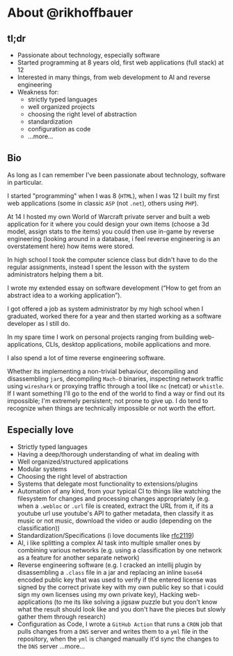 # About @rikhoffbauer

## tl;dr

- Passionate about technology, especially software
- Started programming at 8 years old, first web applications (full stack) at 12
- Interested in many things, from web development to AI and reverse engineering
- Weakness for:
  - strictly typed languages
  - well organized projects
  - choosing the right level of abstraction
  - standardization
  - configuration as code
  - ...more...

## Bio

As long as I can remember I've been passionate about technology, software in particular.

I started "programming" when I was 8 (`HTML`), when I was 12 I built my first web applications (some in classic `ASP` (not `.net`), others using `PHP`). 

At 14 I hosted my own World of Warcraft private server and built a web application for it where you could design your own items (choose a 3d model, assign stats to the items) you could then use in-game by reverse engineering (looking around in a database, i feel reverse engineering is an overstatement here) how items were stored.

In high school I took the computer science class but didn't have to do the regular assignments, instead I spent the lesson with the system administrators helping them a bit.

I wrote my extended essay on software development (“How to get from an abstract idea to a working application”).

I got offered a job as system administrator by my high school when I graduated, worked there for a year and then started working as a software developer as I still do.

In my spare time I work on personal projects ranging from building web-applications, CLIs, desktop applications, mobile applications and more. 

I also spend a lot of time reverse engineering software.

Whether its implementing a non-trivial behaviour, decompiling and disassembling `jar`s, decompiling `Mach-O` binaries, inspecting network traffic using `wireshark` or proxying traffic through a tool like `nc` (netcat) or `whistle`. If I want something I'll go to the end of the world to find a way or find out its impossible; I'm extremely persistent; not prone to give up. I do tend to recognize when things are technically impossible or not worth the effort.

## Especially love

- Strictly typed languages
- Having a deep/thorough understanding of what im dealing with
- Well organized/structured applications
- Modular systems
- Choosing the right level of abstraction
- Systems that delegate most functionality to extensions/plugins
- Automation of any kind, from your typical CI to things like watching the filesystem for changes and processing changes appropriately (e.g. when a `.webloc` or `.url` file is created, extract the URL from it, if its a youtube url use youtube's API to gather metadata, then classify it as music or not music, download the video or audio (depending on the classification))
- Standardization/Specifications (i love documents like [rfc2119](https://www.ietf.org/rfc/rfc2119.txt))
- AI, i like splitting a complex AI task into multiple smaller ones by combining various networks (e.g. using a classification by one network as a feature for another separate network)
- Reverse engineering software (e.g. I cracked an intellij plugin by disassembling a `.class` file in a jar and replacing an inline `base64` encoded public key that was used to verify if the entered license was signed by the correct private key with my own public key so that i could sign my own licenses using my own private key),
Hacking web-applications (to me its like solving a jigsaw puzzle but you don't know what the result should look like and you don't have the pieces but slowly gather them through research)
- Configuration as Code, I wrote a `GitHub Action` that runs a `CRON` job that pulls changes from a `DNS` server and writes them to a `yml` file in the repository, when the `yml` is changed manually it'd sync the changes to the `DNS` server
...more...
